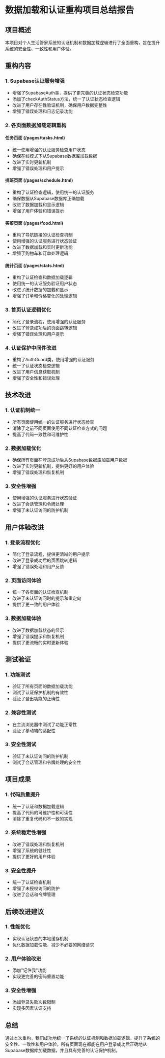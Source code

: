 # 数据加载和认证重构项目总结报告

## 项目概述
本项目对个人生活管家系统的认证机制和数据加载逻辑进行了全面重构，旨在提升系统的安全性、一致性和用户体验。

## 重构内容

### 1. Supabase认证服务增强
- 增强了SupabaseAuth类，提供了更完善的认证状态检查功能
- 添加了checkAuthStatus方法，统一了认证状态检查逻辑
- 改进了用户存在性验证机制，确保用户数据完整性
- 增强了错误处理和日志记录功能

### 2. 各页面数据加载逻辑重构
#### 任务页面 (/pages/tasks.html)
- 统一使用增强的认证服务检查用户状态
- 确保在线模式下从Supabase数据库加载数据
- 改进了实时更新机制
- 增强了错误处理和用户提示

#### 排班页面 (/pages/schedule.html)
- 重构了认证检查逻辑，使用统一的认证服务
- 确保数据从Supabase数据库正确加载
- 改进了数据加载和显示逻辑
- 增强了用户体验和错误提示

#### 买菜页面 (/pages/food.html)
- 重构了导航链接的认证检查机制
- 使用增强的认证服务进行状态验证
- 改进了数据加载和实时更新功能
- 增强了购物车和订单处理逻辑

#### 统计页面 (/pages/stats.html)
- 重构了认证检查和数据加载逻辑
- 使用统一的认证服务验证用户状态
- 改进了统计数据的加载和显示
- 增强了订单和价格变化的处理逻辑

### 3. 首页认证逻辑优化
- 简化了登录流程，使用增强的认证服务
- 改进了登录成功后的页面跳转逻辑
- 增强了错误处理和用户提示

### 4. 认证保护中间件改进
- 重构了AuthGuard类，使用增强的认证服务
- 统一了认证状态检查逻辑
- 改进了用户信息获取机制
- 增强了安全性和错误处理

## 技术改进

### 1. 认证机制统一
- 所有页面使用统一的认证服务进行状态检查
- 消除了之前不同页面使用不同认证检查方式的问题
- 提高了代码一致性和可维护性

### 2. 数据加载优化
- 确保所有页面在登录成功后从Supabase数据库加载用户数据
- 改进了实时更新机制，提供更好的用户体验
- 增强了错误处理和恢复机制

### 3. 安全性增强
- 使用增强的认证服务进行状态验证
- 改进了会话管理和令牌处理
- 增强了未认证访问的防护机制

## 用户体验改进

### 1. 登录流程优化
- 简化了登录流程，提供更清晰的用户提示
- 改进了登录成功后的页面跳转逻辑
- 增强了错误处理和用户反馈

### 2. 页面访问体验
- 统一了各页面的认证检查机制
- 改进了未认证访问时的提示和重定向
- 提供了更一致的用户体验

### 3. 数据加载体验
- 改进了数据加载状态的显示
- 增强了错误提示和恢复机制
- 提供了更流畅的实时更新体验

## 测试验证

### 1. 功能测试
- 验证了所有页面的数据加载功能
- 测试了认证保护机制的有效性
- 验证了登出功能的正确性

### 2. 兼容性测试
- 在主流浏览器中测试了功能正常性
- 验证了移动端的适配性

### 3. 安全性测试
- 验证了未认证访问的防护机制
- 测试了会话管理和令牌处理的安全性

## 项目成果

### 1. 代码质量提升
- 统一了认证和数据加载逻辑
- 提高了代码的可维护性和可读性
- 消除了重复代码和不一致的实现

### 2. 系统稳定性增强
- 改进了错误处理和恢复机制
- 增强了系统的健壮性
- 提供了更好的用户体验

### 3. 安全性提升
- 统一了认证检查机制
- 增强了未授权访问的防护
- 改进了会话和令牌管理

## 后续改进建议

### 1. 性能优化
- 实现认证状态的本地缓存机制
- 优化数据加载性能，减少不必要的网络请求

### 2. 用户体验改进
- 添加"记住我"功能
- 实现更完善的密码重置功能

### 3. 安全性增强
- 添加登录失败次数限制
- 实现多因素认证支持

## 总结
通过本次重构，我们成功地统一了系统的认证机制和数据加载逻辑，提升了系统的安全性、一致性和用户体验。所有页面现在都能在用户登录成功后正确地从Supabase数据库加载数据，并且具有完善的认证保护机制。